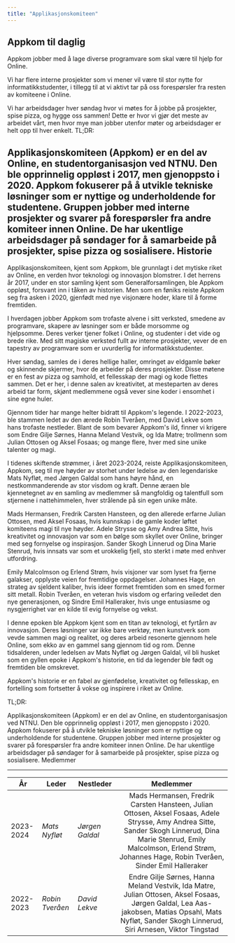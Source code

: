 ```yaml
---
title: "Applikasjonskomiteen"
---
```


Appkom til daglig
--------
Appkom jobber med å lage diverse programvare som skal være til hjelp for Online.

Vi har flere interne prosjekter som vi mener vil være til stor nytte for informatikkstudenter, i tillegg til at vi aktivt tar på oss forespørsler fra resten av komiteene i Online.

Vi har arbeidsdager hver søndag hvor vi møtes for å jobbe på prosjekter, spise pizza, og hygge oss sammen! Dette er hvor vi gjør det meste av arbeidet vårt, men hvor mye man jobber utenfor møter og arbeidsdager er helt opp til hver enkelt.
TL;DR:

Applikasjonskomiteen (Appkom) er en del av Online, en studentorganisasjon ved NTNU. Den ble opprinnelig oppløst i 2017, men gjenoppsto i 2020. Appkom fokuserer på å utvikle tekniske løsninger som er nyttige og underholdende for studentene. Gruppen jobber med interne prosjekter og svarer på forespørsler fra andre komiteer innen Online. De har ukentlige arbeidsdager på søndager for å samarbeide på prosjekter, spise pizza og sosialisere.
Historie
--------
Applikasjonskomiteen, kjent som Appkom, ble grunnlagt i det mytiske riket av Online, en verden hvor teknologi og innovasjon blomstrer. I det herrens år 2017, under en stor samling kjent som Generalforsamlingen, ble Appkom oppløst, forsvant inn i tåken av historien. Men som en føniks reiste Appkom seg fra asken i 2020, gjenfødt med nye visjonære hoder, klare til å forme fremtiden.

I hverdagen jobber Appkom som trofaste alvene i sitt verksted, smedene av programvare, skapere av løsninger som er både morsomme og hjelpsomme. Deres verker tjener folket i Online, og studenter i det vide og brede rike. Med sitt magiske verksted fullt av interne prosjekter, vever de en tapestry av programvare som er uvurderlig for informatikkstudenter.

Hver søndag, samles de i deres hellige haller, omringet av eldgamle bøker og skinnende skjermer, hvor de arbeider på deres prosjekter. Disse møtene er en fest av pizza og samhold, et fellesskap der magi og kode flettes sammen. Det er her, i denne salen av kreativitet, at mesteparten av deres arbeid tar form, skjønt medlemmene også vever sine koder i ensomhet i sine egne huler.

Gjennom tider har mange helter bidratt til Appkom's legende. I 2022-2023, ble stammen ledet av den ærede Robin Tveråen, med David Lekve som hans trofaste nestleder. Blant de som bevarer Appkom's ild, finner vi krigere som Endre Gilje Sørnes, Hanna Meland Vestvik, og Ida Matre; trollmenn som Julian Ottosen og Aksel Fosaas; og mange flere, hver med sine unike talenter og magi.

I tidenes skiftende strømmer, i året 2023-2024, reiste Applikasjonskomiteen, Appkom, seg til nye høyder av storhet under ledelse av den legendariske Mats Nyfløt, med Jørgen Galdal som hans høyre hånd, en nestkommanderende av stor visdom og kraft. Denne æraen ble kjennetegnet av en samling av medlemmer så mangfoldig og talentfull som stjernene i nattehimmelen, hver strålende på sin egen unike måte.

Mads Hermansen, Fredrik Carsten Hansteen, og den allerede erfarne Julian Ottosen, med Aksel Fosaas, hvis kunnskap i de gamle koder løftet komiteens magi til nye høyder. Adele Strysse og Amy Andrea Sitte, hvis kreativitet og innovasjon var som en bølge som skyllet over Online, bringer med seg fornyelse og inspirasjon. Sander Skogh Linnerud og Dina Marie Stenrud, hvis innsats var som et urokkelig fjell, sto sterkt i møte med enhver utfordring.

Emily Malcolmson og Erlend Strøm, hvis visjoner var som lyset fra fjerne galakser, opplyste veien for fremtidige oppdagelser. Johannes Hage, en strateg av sjeldent kaliber, hvis ideer formet fremtiden som en smed former sitt metall. Robin Tveråen, en veteran hvis visdom og erfaring veiledet den nye generasjonen, og Sindre Emil Halleraker, hvis unge entusiasme og nysgjerrighet var en kilde til evig fornyelse og vekst.

I denne epoken ble Appkom kjent som en titan av teknologi, et fyrtårn av innovasjon. Deres løsninger var ikke bare verktøy, men kunstverk som vevde sammen magi og realitet, og deres arbeid resonerte gjennom hele Online, som ekko av en gammel sang gjennom tid og rom. Denne tidsalderen, under ledelsen av Mats Nyfløt og Jørgen Galdal, vil bli husket som en gyllen epoke i Appkom's historie, en tid da legender ble født og fremtiden ble omskrevet.

Appkom's historie er en fabel av gjenfødelse, kreativitet og fellesskap, en fortelling som fortsetter å vokse og inspirere i riket av Online.

TL;DR:

Applikasjonskomiteen (Appkom) er en del av Online, en studentorganisasjon ved NTNU. Den ble opprinnelig oppløst i 2017, men gjenoppsto i 2020. Appkom fokuserer på å utvikle tekniske løsninger som er nyttige og underholdende for studentene. Gruppen jobber med interne prosjekter og svarer på forespørsler fra andre komiteer innen Online. De har ukentlige arbeidsdager på søndager for å samarbeide på prosjekter, spise pizza og sosialisere.
Medlemmer

--------
| År | Leder | Nestleder | Medlemmer  |
| --- | --- | ---  | :---: |
|2023-2024| *Mats Nyfløt* | *Jørgen Galdal* | Mads Hermansen, Fredrik Carsten Hansteen, Julian Ottosen, Aksel Fosaas, Adele Strysse, Amy Andrea Sitte, Sander Skogh Linnerud, Dina Marie Stenrud, Emily Malcolmson, Erlend Strøm, Johannes Hage, Robin Tveråen, Sinder Emil Halleraker |
|2022-2023| *Robin Tveråen* | *David Lekve* | Endre Gilje Sørnes, Hanna Meland Vestvik, Ida Matre, Julian Ottosen, Aksel Fosaas, Jørgen Galdal, Lea Aas-jakobsen, Matias Opsahl, Mats Nyfløt, Sander Skogh Linnerud, Siri Arnesen, Viktor Tingstad |